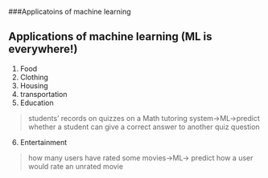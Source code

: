 ###Applicatoins of machine learning
## Applications of machine learning (ML is everywhere!)
1. Food
2. Clothing
3. Housing
4. transportation
5. Education
> students’ records on quizzes on a Math tutoring system->ML->predict whether a student can give a correct answer to
another quiz question
6. Entertainment
> how many users have rated some movies->ML-> predict how a user would rate an unrated movie
